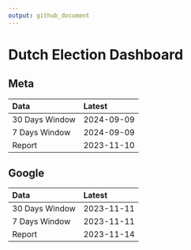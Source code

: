 ```yaml
---
output: github_document
---
```


# Dutch Election Dashboard



## Meta


|Data           |Latest     |
|:--------------|:----------|
|30 Days Window |2024-09-09 |
|7 Days Window  |2024-09-09 |
|Report         |2023-11-10 |

## Google


|Data           |Latest     |
|:--------------|:----------|
|30 Days Window |2023-11-11 |
|7 Days Window  |2023-11-11 |
|Report         |2023-11-14 |

